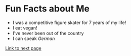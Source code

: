 # Fun Facts about Me
- I was a competitive figure skater for 7 years of my life!
- I eat vegan!
- I've never been out of the country
- I can speak *German*

[Link to next page](https://github.com/lgwggh/All-About-Me/blob/main/page3.md)
